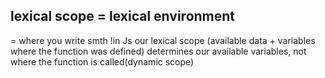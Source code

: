 
## lexical scope = lexical environment
= where you write smth
!in Js our lexical scope (available data + variables where the function was defined) determines our available variables, not where the function is called(dynamic scope)